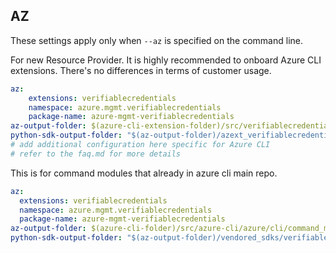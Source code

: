 ## AZ

These settings apply only when `--az` is specified on the command line.

For new Resource Provider. It is highly recommended to onboard Azure CLI extensions. There's no differences in terms of customer usage. 

``` yaml $(az) && $(target-mode) != 'core'
az:
    extensions: verifiablecredentials
    namespace: azure.mgmt.verifiablecredentials
    package-name: azure-mgmt-verifiablecredentials
az-output-folder: $(azure-cli-extension-folder)/src/verifiablecredentials
python-sdk-output-folder: "$(az-output-folder)/azext_verifiablecredentials/vendored_sdks/verifiablecredentials"
# add additional configuration here specific for Azure CLI
# refer to the faq.md for more details
```



This is for command modules that already in azure cli main repo. 
``` yaml $(az) && $(target-mode) == 'core'
az:
  extensions: verifiablecredentials
  namespace: azure.mgmt.verifiablecredentials
  package-name: azure-mgmt-verifiablecredentials
az-output-folder: $(azure-cli-folder)/src/azure-cli/azure/cli/command_modules/verifiablecredentials
python-sdk-output-folder: "$(az-output-folder)/vendored_sdks/verifiablecredentials"
``` 